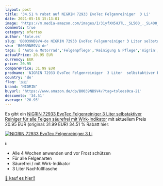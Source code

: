 ```yaml
---
layout: post
title: '34.51 % rabat auf NIGRIN 72933 EvoTec Felgenreiniger  3 Li'
date: 2021-05-18 15:13:01
image: 'https://m.media-amazon.com/images/I/31yfXN5HJTL._SL500_._SL400_.jpg'
comments: true
category: ofertas
author: 'tole.es'
slug: 'B0039NB9V4-de NIGRIN 72933 EvoTec Felgenreiniger 3 Liter selbstaktiver...'
sku: 'B0039NB9V4-de'
tags: [ 'Auto & Motorrad','Felgenpflege','Reinigung & Pflege','nigrin', ]
actualPrice: 20.95 EUR
currency: EUR
price: 20.95
comparePrice: 31.99 EUR
prodname: 'NIGRIN 72933 EvoTec Felgenreiniger  3 Liter  selbstaktiver Reiniger für alle Felgen  säurefrei  mit Wirk-Indikator'
country: 'de'
flag: '🇩🇪'
brand: 'NIGRIN'
buyurl: 'https://www.amazon.de/dp/B0039NB9V4/?tag=tolees0ca-21'
descuento: '34.51'
average: '20.95'
---
```


Es gibt ein [NIGRIN 72933 EvoTec Felgenreiniger  3 Liter  selbstaktiver Reiniger für alle Felgen  säurefrei  mit Wirk-Indikator](https://www.amazon.de/dp/B0039NB9V4/?tag=tolees0ca-21) mit aktuellem Preis 20.95 EUR (original: 31.99 EUR) 34.51 % Rabatt hier:

[![NIGRIN 72933 EvoTec Felgenreiniger  3 Li](https://m.media-amazon.com/images/I/31yfXN5HJTL._SL500_._SL400_.jpg)](https://www.amazon.de/dp/B0039NB9V4/?tag=tolees0ca-21)

ℹ️:

- Alle 4 Wochen anwenden und vor Frost schützen
- Für alle Felgenarten
- Säurefrei / mit Wirk-Indikator
- 3 Liter Nachfüllflasche

[🛒 kauf es hier!!](https://www.amazon.de/dp/B0039NB9V4/?tag=tolees0ca-21)
